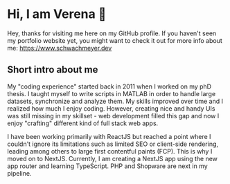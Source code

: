 # Hi, I am Verena 👋

Hey, thanks for visiting me here on my GitHub profile. If you haven't seen my portfolio website yet, you might want to check it out for more info about me: https://www.schwachmeyer.dev

## Short intro about me

My "coding experience" started back in 2011 when I worked on my phD thesis. I taught myself to write scripts in MATLAB in order to handle large datasets, synchronize and analyze them. My skills improved over time and I realized how much I enjoy coding. However, creating nice and handy UIs was still missing in my skillset - web development filled this gap and now I enjoy "crafting" different kind of full stack web apps. 

I have been working primarily with ReactJS but reached a point where I couldn't ignore its limitations such as limited SEO or client-side rendering, leading among others to large first contentful paints (FCP). 
This is why I moved on to NextJS. Currently, I am creating a NextJS app using the new app router and learning TypeScript. PHP and Shopware are next in my pipeline.


 


